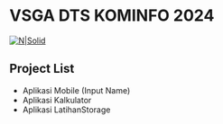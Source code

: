 # VSGA DTS KOMINFO 2024
[![N|Solid](https://pnm.ac.id/assets/img/top-logo.png)](https://ti.pnm.ac.id/)

## Project List
- Aplikasi Mobile (Input Name)
- Aplikasi Kalkulator
- Aplikasi LatihanStorage
